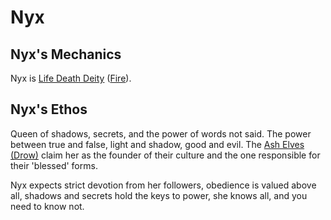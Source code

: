 # Nyx

## Nyx's Mechanics

Nyx is [Life Death Deity](../../Deity%20Mechanics/Life%20Death%20Deity.md) ([Fire](../../../Spells/Spell%20Domains/Fire.md)).

## Nyx's Ethos

Queen of shadows, secrets, and the power of words not said. The power between true and false, light and shadow, good and evil. The [Ash Elves (Drow)](../../../../Player%20Characters/Ancenstries/The%20People%20of%20Mithrinia/Elves.md#Ash%20Elf%20(Drow)) claim her as the founder of their culture and the one responsible for their 'blessed' forms.

Nyx expects strict devotion from her followers, obedience is valued above all, shadows and secrets hold the keys to power, she knows all, and you need to know not.
